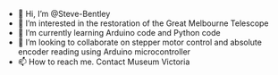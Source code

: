 - 👋 Hi, I’m @Steve-Bentley
- 👀 I’m interested in the restoration of the Great Melbourne Telescope
- 🌱 I’m currently learning Arduino code and Python code
- 💞️ I’m looking to collaborate on stepper motor control and absolute encoder reading using Arduino microcontroller
- 📫 How to reach me. Contact Museum Victoria

<!---
Steve-Bentley/Steve-Bentley is a ✨ special ✨ repository because its `README.md` (this file) appears on your GitHub profile.
You can click the Preview link to take a look at your changes.
--->
